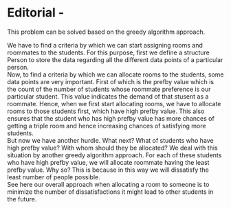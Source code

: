 # Editorial - 

This problem can be solved based on the greedy algorithm approach.

We have to find a criteria by which we can start assigning rooms and roommates to the students. For this purpose, first we define a structure Person to store the data regarding all the different data points of a particular person.
<br>
Now, to find a criteria by which we can allocate rooms to the students, some data points are very important. First of which is the prefby value which is the count of the number of students whose roommate preference is our particular student. This value indicates the demand of that stusent as a roommate. Hence, when we first start allocating rooms, we have to allocate rooms to those students first, which have high prefby value. This also ensures that the student who has high prefby value has more chances of getting a triple room and hence increasing chances of satisfying more students.
<br>
But now we have another hurdle. What next? What of students who have high prefby value? With whom should they be allocated? We deal with this situation by another greedy algorithm approach. For each of these students who have high prefby value, we will allocate roommate having the least prefby value. Why so? This is because in this way we will dissatisfy the least number of people possible.
<br>
See here our overall approach when allocating a room to someone is to minimize the number of dissatisfactions it might lead to other students in the future.
